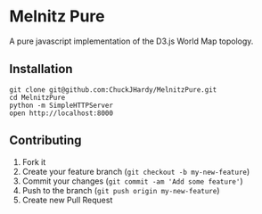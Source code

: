 # Melnitz Pure

A pure javascript implementation of the D3.js World Map topology.

## Installation

    git clone git@github.com:ChuckJHardy/MelnitzPure.git
    cd MelnitzPure
    python -m SimpleHTTPServer
    open http://localhost:8000

## Contributing

1. Fork it
2. Create your feature branch (`git checkout -b my-new-feature`)
3. Commit your changes (`git commit -am 'Add some feature'`)
4. Push to the branch (`git push origin my-new-feature`)
5. Create new Pull Request